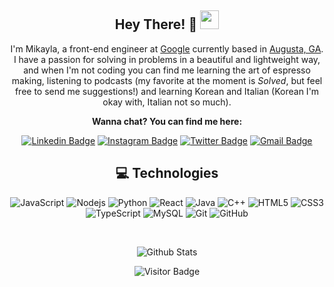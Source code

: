 <div align="center">

## Hey There! 🧡 <img src="https://raw.githubusercontent.com/aemmadi/aemmadi/master/wave.gif" width="30px">

I'm Mikayla, a front-end engineer at [Google](https://www.google.com) currently based in [Augusta, GA](https://www.augustaga.gov//). I have a passion for solving in problems in a beautiful and lightweight way, and when I'm not coding you can find me learning the art of espresso making, listening to podcasts (my favorite at the moment is *Solved*, but feel free to send me suggestions!) and learning Korean and Italian (Korean I'm okay with, Italian not so much).

**Wanna chat? You can find me here:**

[![Linkedin Badge](https://img.shields.io/badge/-mikaylaorange-blue?style=flat-square&logo=Linkedin&logoColor=white&link=https://www.linkedin.com/in/mikaylaorange/)](https://www.linkedin.com/in/mikaylaorange/)
[![Instagram Badge](https://img.shields.io/badge/-@mikayla__orange-F56040?style=flat-square&logo=instagram&logoColor=white&link=https://instagram.com/mikayla_orange/)](https://instagram.com/mikayla_orange)
[![Twitter Badge](https://img.shields.io/badge/-@mikayla__orange-0B3C49?style=flat-square&labelColor=0B3C49&logo=Twitter&link=https://twitter.com/mikayla_orange)](https://twitter.com/mikayla_orange)
[![Gmail Badge](https://img.shields.io/badge/-mikayladorange@gmail.com-c14438?style=flat-square&logo=Gmail&logoColor=white&link=mailto:mikayladorange@gmail.com)](mailto:mikayladorange@gmail.com)


## 💻 Technologies

![JavaScript](https://img.shields.io/badge/-JavaScript-black?style=flat-square&logo=javascript)
![Nodejs](https://img.shields.io/badge/-Nodejs-black?style=flat-square&logo=Node.js)
![Python](https://img.shields.io/badge/-Python-black?style=flat-square&logo=Python)
![React](https://img.shields.io/badge/-React-black?style=flat-square&logo=react)
![Java](https://img.shields.io/badge/-java-E34A86?style=flat-square&logo=java)
![C++](https://img.shields.io/badge/-C++-00599C?style=flat-square&logo=c)
![HTML5](https://img.shields.io/badge/-HTML5-E34F26?style=flat-square&logo=html5&logoColor=white)
![CSS3](https://img.shields.io/badge/-CSS3-1572B6?style=flat-square&logo=css3)
![TypeScript](https://img.shields.io/badge/-TypeScript-007ACC?style=flat-square&logo=typescript)
![MySQL](https://img.shields.io/badge/-MySQL-black?style=flat-square&logo=mysql)
![Git](https://img.shields.io/badge/-Git-black?style=flat-square&logo=git)
![GitHub](https://img.shields.io/badge/-GitHub-181717?style=flat-square&logo=github)

<br>

![Github Stats](https://github-readme-stats.vercel.app/api?username=mikaylaorange&show_icons=true)

![Visitor Badge](https://visitor-badge.laobi.icu/badge?page_id=mikaylaorange)

</div>
